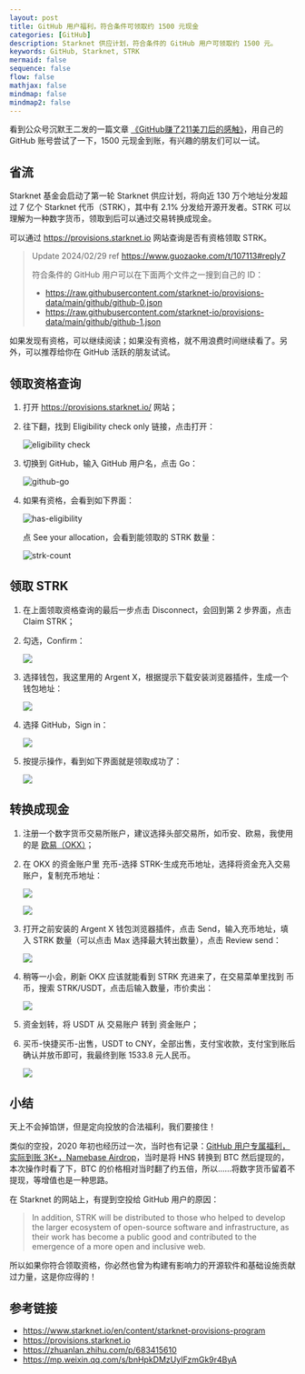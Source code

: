 ```yaml
---
layout: post
title: GitHub 用户福利，符合条件可领取约 1500 元现金
categories: [GitHub]
description: Starknet 供应计划，符合条件的 GitHub 用户可领取约 1500 元。
keywords: GitHub, Starknet, STRK
mermaid: false
sequence: false
flow: false
mathjax: false
mindmap: false
mindmap2: false
---
```


看到公众号沉默王二发的一篇文章 [《GitHub赚了211美刀后的感触》](https://mp.weixin.qq.com/s/bnHpkDMzUyIFzmGk9r4ByA)，用自己的 GitHub 账号尝试了一下，1500 元现金到账，有兴趣的朋友们可以一试。

## 省流

Starknet 基金会启动了第一轮 Starknet 供应计划，将向近 130 万个地址分发超过 7 亿个 Starknet 代币（STRK），其中有 2.1% 分发给开源开发者。STRK 可以理解为一种数字货币，领取到后可以通过交易转换成现金。

可以通过 <https://provisions.starknet.io> 网站查询是否有资格领取 STRK。

> Update 2024/02/29 ref <https://www.guozaoke.com/t/107113#reply7>
>
> 符合条件的 GitHub 用户可以在下面两个文件之一搜到自己的 ID：
>
> - <https://raw.githubusercontent.com/starknet-io/provisions-data/main/github/github-0.json>
> - <https://raw.githubusercontent.com/starknet-io/provisions-data/main/github/github-1.json>

如果发现有资格，可以继续阅读；如果没有资格，就不用浪费时间继续看了。另外，可以推荐给你在 GitHub 活跃的朋友试试。

## 领取资格查询

1. 打开 <https://provisions.starknet.io/> 网站；

2. 往下翻，找到 Eligibility check only 链接，点击打开：

    ![eligibility check](/images/posts/github/eligibility-check.png)

3. 切换到 GitHub，输入 GitHub 用户名，点击 Go：

    ![github-go](/images/posts/github/github-go.png)

4. 如果有资格，会看到如下界面：

    ![has-eligibility](/images/posts/github/has-eligibility.png)

    点 See your allocation，会看到能领取的 STRK 数量：

    ![strk-count](/images/posts/github/strk-count.png)

## 领取 STRK

1. 在上面领取资格查询的最后一步点击 Disconnect，会回到第 2 步界面，点击 Claim STRK；

2. 勾选，Confirm：

    ![](/images/posts/github/terms-of-use-confirm.png)

3. 选择钱包，我这里用的 Argent X，根据提示下载安装浏览器插件，生成一个钱包地址：

    ![](/images/posts/github/argent-x.png)

4. 选择 GitHub，Sign in：

    ![](/images/posts/github/github-sign-in.png)

5. 按提示操作，看到如下界面就是领取成功了：

    ![](/images/posts/github/token-claimed.png)

## 转换成现金

1. 注册一个数字货币交易所账户，建议选择头部交易所，如币安、欧易，我使用的是 [欧易（OKX）](https://www.okx.com/cn/)；

2. 在 OKX 的资金账户里 充币-选择 STRK-生成充币地址，选择将资金充入交易账户，复制充币地址：

    ![](/images/posts/github/balance-recharge.png)

    ![](/images/posts/github/recharge-address.png)

3. 打开之前安装的 Argent X 钱包浏览器插件，点击 Send，输入充币地址，填入 STRK 数量（可以点击 Max 选择最大转出数量），点击 Review send：

    ![](/images/posts/github/argent-x-send.png)

4. 稍等一小会，刷新 OKX 应该就能看到 STRK 充进来了，在交易菜单里找到 币币，搜索 STRK/USDT，点击后输入数量，市价卖出：

    ![](/images/posts/github/strk-to-usdt.png)

5. 资金划转，将 USDT 从 交易账户 转到 资金账户；

6. 买币-快捷买币-出售，USDT to CNY，全部出售，支付宝收款，支付宝到账后确认并放币即可，我最终到账 1533.8 元人民币。

    ![](/images/posts/github/take-in.png)

## 小结

天上不会掉馅饼，但是定向投放的合法福利，我们要接住！

类似的空投，2020 年初也经历过一次，当时也有记录：[GitHub 用户专属福利，实际到账 3K+，Namebase Airdrop](https://mp.weixin.qq.com/s/44v5uw4RnPSgsskgzYuTOg)，当时是将 HNS 转换到 BTC 然后提现的，本次操作时看了下，BTC 的价格相对当时翻了约五倍，所以……将数字货币留着不提现，等增值也是一种思路。

在 Starknet 的网站上，有提到空投给 GitHub 用户的原因：

> In addition, STRK will be distributed to those who helped to develop the larger ecosystem of open-source software and infrastructure, as their work has become a public good and contributed to the emergence of a more open and inclusive web.

所以如果你符合领取资格，你必然也曾为构建有影响力的开源软件和基础设施贡献过力量，这是你应得的！

## 参考链接

- <https://www.starknet.io/en/content/starknet-provisions-program>
- <https://provisions.starknet.io>
- <https://zhuanlan.zhihu.com/p/683415610>
- <https://mp.weixin.qq.com/s/bnHpkDMzUyIFzmGk9r4ByA>